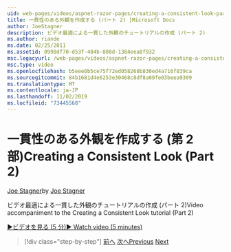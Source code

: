 ```yaml
---
uid: web-pages/videos/aspnet-razor-pages/creating-a-consistent-look-part-2
title: 一貫性のある外観を作成する (パート 2) |Microsoft Docs
author: JoeStagner
description: ビデオ最適による一貫した外観のチュートリアルの作成 (パート 2)
ms.author: riande
ms.date: 02/25/2011
ms.assetid: 0998df70-d53f-404b-800d-1384eea8f932
msc.legacyurl: /web-pages/videos/aspnet-razor-pages/creating-a-consistent-look-part-2
msc.type: video
ms.openlocfilehash: b5eee0b5ce75f72ed058268b830ed4a716f839ca
ms.sourcegitcommit: 84b1681d4e6253e30468c8df8a09fe03beea9309
ms.translationtype: MT
ms.contentlocale: ja-JP
ms.lasthandoff: 11/02/2019
ms.locfileid: "73445568"
---
```

# <a name="creating-a-consistent-look-part-2"></a><span data-ttu-id="87905-103">一貫性のある外観を作成する (第 2 部)</span><span class="sxs-lookup"><span data-stu-id="87905-103">Creating a Consistent Look (Part 2)</span></span>

<span data-ttu-id="87905-104">[Joe Stagner](https://github.com/JoeStagner)</span><span class="sxs-lookup"><span data-stu-id="87905-104">by [Joe Stagner](https://github.com/JoeStagner)</span></span>

<span data-ttu-id="87905-105">ビデオ最適による一貫した外観のチュートリアルの作成 (パート 2)</span><span class="sxs-lookup"><span data-stu-id="87905-105">Video accompaniment to the Creating a Consistent Look tutorial (Part 2)</span></span>

<span data-ttu-id="87905-106">[&#9654;ビデオを見る (5 分)](https://channel9.msdn.com/Blogs/ASP-NET-Site-Videos/creating-a-consistent-look-(part-2))</span><span class="sxs-lookup"><span data-stu-id="87905-106">[&#9654; Watch video (5 minutes)](https://channel9.msdn.com/Blogs/ASP-NET-Site-Videos/creating-a-consistent-look-(part-2))</span></span>

> [!div class="step-by-step"]
> <span data-ttu-id="87905-107">[前へ](creating-a-consistent-look-part-1.md)
> [次へ](working-with-forms-part-1.md)</span><span class="sxs-lookup"><span data-stu-id="87905-107">[Previous](creating-a-consistent-look-part-1.md)
[Next](working-with-forms-part-1.md)</span></span>

